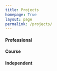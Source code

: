 ```yaml
---
title: Projects
homepage: True
layout: page
permalink: /projects/
---
```


#### Professional


#### Course


#### Independent
